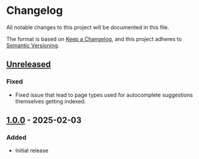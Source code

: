 # Changelog

All notable changes to this project will be documented in this file.

The format is based on [Keep a Changelog](https://keepachangelog.com/en/1.1.0/),
and this project adheres to [Semantic Versioning](https://semver.org/spec/v2.0.0.html).

## [Unreleased]

### Fixed

- Fixed issue that lead to page types used for autocomplete suggestions themselves getting indexed.

## [1.0.0] - 2025-02-03

### Added

- Initial release

[unreleased]: https://github.com/RKlingler/autocomplete_for_indexedsearch/compare/1.0.0...HEAD
[1.0.0]: https://github.com/RKlingler/autocomplete_for_indexedsearch/releases/tag/1.0.0
